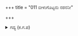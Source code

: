 +++
title = "011 ಬೀಳುಗೊಟ್ಟನು ನರನನೀ"

+++

<details><summary>ಗದ್ಯ (ಕ.ಗ.ಪ) </summary>

11. ಅರ್ಜುನನನ್ನು ಇಂದ್ರ ಬೀಳ್ಕೊಟ್ಟು ದಿಕ್ಪಾಲರೊಂದಿಗೆ ಅಂತರ್ಧಾನನಾದನು. ಕೂಡಲೇ ಇಂದ್ರನ ಸಾರಥಿಯಾದ ಮಾತಳಿಯು ವೈಡೂರ್ಯ ಮಣಿಕಾಂತಿಯಿಂದ ಕಂಗೊಳಿಸುವ ಸುವರ್ಣರಥದಲ್ಲಿ ಆಕಾಶದಲ್ಲಿ ಕಾಣಿಸಿಕೊಂಡನು.
</details>
